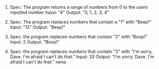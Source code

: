 1. Spec: The program returns a range of numbers from 0 to the users inputted number
Input: "4"
Output: "0, 1, 2, 3, 4"

2. Spec: The program replaces numbers that contain a "1" with "Beep!"
Input: "12"
Output: "Beep!"

3. Spec: the program replaces numbers that contain "2" with "Boop!"
Input: 2
Output: "Boop!"

4. Spec: the program replaces numbers that contain "3" with "I'm sorry, Dave. I'm afraid I can't do that."
Input: 33
Output: "I'm sorry, Dave. I'm afraid I can't do that." rema
